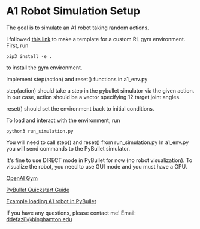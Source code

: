 # A1 Robot Simulation Setup

The goal is to simulate an A1 robot taking random actions.

I followed [this link](https://medium.com/@apoddar573/making-your-own-custom-environment-in-gym-c3b65ff8cdaa) to make a template for a custom RL gym environment.
First, run

```
pip3 install -e .
```

to install the gym environment.

Implement step(action) and reset() functions in a1_env.py

step(action) should take a step in the pybullet simulator via the given action. In our case, action should be a vector specifying 12 target joint angles.

reset() should set the environment back to initial conditions.

To load and interact with the environment, run

```
python3 run_simulation.py
```

You will need to call step() and reset() from run_simulation.py
In a1_env.py you will send commands to the PyBullet simulator.

It's fine to use DIRECT mode in PyBullet for now (no robot visualization). 
To visualize the robot, you need to use GUI mode and you must have a GPU.

[OpenAI Gym](https://gym.openai.com/)

[PyBullet Quickstart Guide](https://docs.google.com/document/d/10sXEhzFRSnvFcl3XxNGhnD4N2SedqwdAvK3dsihxVUA/edit#heading=h.2ye70wns7io3)

[Example loading A1 robot in PyBullet](https://github.com/bulletphysics/bullet3/blob/master/examples/pybullet/gym/pybullet_data/a1/a1.py)

If you have any questions, please contact me! Email: ddefazi1@binghamton.edu